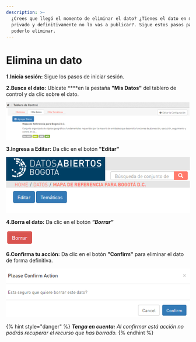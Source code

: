 ```yaml
---
description: >-
  ¿Crees que llegó el momento de eliminar el dato? ¿Tienes el dato en modo
  privado y definitivamente no lo vas a publicar?. Sigue estos pasos para
  poderlo eliminar.
---
```


# Elimina un dato

**1.Inicia sesión:** Sigue los pasos de iniciar sesión.

**2.Busca el dato:** Ubícate ****en la pestaña **"Mis Datos"** del tablero de control y da clic sobre el dato.

![](../.gitbook/assets/image%20%2839%29.png)

**3.Ingresa a Editar:** Da clic en el botón **"Editar"**

![](../.gitbook/assets/image%20%281%29.png)

**4.Borra el dato:** Da clic en el botón _**"Borrar"**_

![](../.gitbook/assets/image%20%28103%29.png)

**6.Confirma tu acción:** Da clic en el botón **"Confirm"** para eliminar el dato de forma definitiva.

![](../.gitbook/assets/image%20%2816%29.png)

{% hint style="danger" %}
_**Tenga en cuenta:** Al confirmar está acción no podrás recuperar el recurso que has borrado._
{% endhint %}

